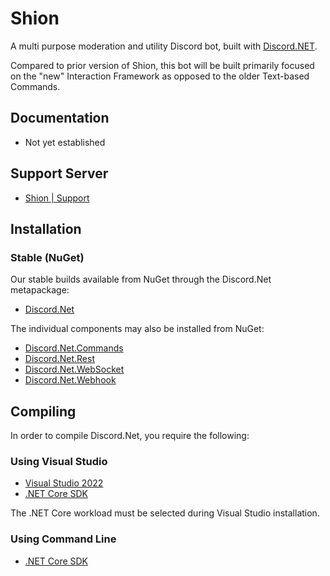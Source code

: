 # Shion
A multi purpose moderation and utility Discord bot, built with [Discord.NET](https://github.com/discord-net/Discord.Net).

Compared to prior version of Shion, this bot will be built primarily focused on the "new" Interaction Framework as opposed to the older Text-based Commands.

## Documentation
* Not yet established

## Support Server
* [Shion | Support](https://discord.gg/SM7MaSDZEm)

## Installation

### Stable (NuGet)

Our stable builds available from NuGet through the Discord.Net metapackage:

- [Discord.Net](https://www.nuget.org/packages/Discord.Net/)

The individual components may also be installed from NuGet:

- [Discord.Net.Commands](https://www.nuget.org/packages/Discord.Net.Commands/)
- [Discord.Net.Rest](https://www.nuget.org/packages/Discord.Net.Rest/)
- [Discord.Net.WebSocket](https://www.nuget.org/packages/Discord.Net.WebSocket/)
- [Discord.Net.Webhook](https://www.nuget.org/packages/Discord.Net.Webhook/)

## Compiling

In order to compile Discord.Net, you require the following:

### Using Visual Studio

- [Visual Studio 2022](https://www.microsoft.com/net/core#windowsvs2022)
- [.NET Core SDK](https://www.microsoft.com/net/download/core)

The .NET Core workload must be selected during Visual Studio installation.

### Using Command Line

- [.NET Core SDK](https://www.microsoft.com/net/download/core)
